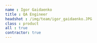 ```yaml
---
name : Igor Gaidaenko
title : QA Engineer
headshot : /img/team/igor_gaidaenko.JPG
class : product
all : true
contractor: true
---
```

